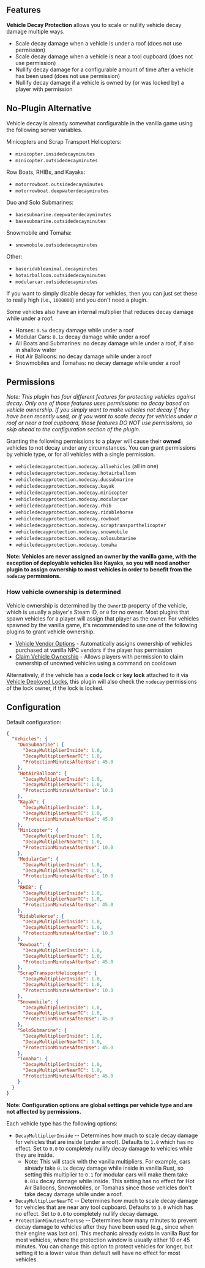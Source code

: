 ## Features

**Vehicle Decay Protection** allows you to scale or nullify vehicle decay damage multiple ways.

- Scale decay damage when a vehicle is under a roof (does not use permission)
- Scale decay damage when a vehicle is near a tool cupboard (does not use permission)
- Nullify decay damage for a configurable amount of time after a vehicle has been used (does not use permission)
- Nullify decay damage if a vehicle is owned by (or was locked by) a player with permission

## No-Plugin Alternative

Vehicle decay is already somewhat configurable in the vanilla game using the following server variables.

Minicopters and Scrap Transport Helicopters:
- `minicopter.insidedecayminutes`
- `minicopter.outsidedecayminutes`

Row Boats, RHIBs, and Kayaks:
- `motorrowboat.outsidedecayminutes`
- `motorrowboat.deepwaterdecayminutes`

Duo and Solo Submarines:
- `basesubmarine.deepwaterdecayminutes`
- `basesubmarine.outsidedecayminutes`

Snowmobile and Tomaha:
- `snowmobile.outsidedecayminutes`

Other:
- `baseridableanimal.decayminutes`
- `hotairballoon.outsidedecayminutes`
- `modularcar.outsidedecayminutes`

If you want to simply disable decay for vehicles, then you can just set these to really high (i.e., `1000000`) and you don't need a plugin.

Some vehicles also have an internal multiplier that reduces decay damage while under a roof.
- Horses: `0.5x` decay damage while under a roof
- Modular Cars: `0.1x` decay damage while under a roof
- All Boats and Submarines: no decay damage while under a roof, if also in shallow water
- Hot Air Balloons: no decay damage while under a roof
- Snowmobiles and Tomahas: no decay damage while under a roof

## Permissions

*Note: This plugin has four different features for protecting vehicles against decay. Only one of those features uses permissions: no decay based on vehicle ownership. If you simply want to make vehicles not decay if they have been recently used, or if you want to scale decay for vehicles under a roof or near a tool cupboard, those features DO NOT use permissions, so skip ahead to the configuration section of the plugin.*

Granting the following permissions to a player will cause their **owned** vehicles to not decay under any circumstances. You can grant permissions by vehicle type, or for all vehicles with a single permission.

- `vehicledecayprotection.nodecay.allvehicles` (all in one)
- `vehicledecayprotection.nodecay.hotairballoon`
- `vehicledecayprotection.nodecay.duosubmarine`
- `vehicledecayprotection.nodecay.kayak`
- `vehicledecayprotection.nodecay.minicopter`
- `vehicledecayprotection.nodecay.modularcar`
- `vehicledecayprotection.nodecay.rhib`
- `vehicledecayprotection.nodecay.ridablehorse`
- `vehicledecayprotection.nodecay.rowboat`
- `vehicledecayprotection.nodecay.scraptransporthelicopter`
- `vehicledecayprotection.nodecay.snowmobile`
- `vehicledecayprotection.nodecay.solosubmarine`
- `vehicledecayprotection.nodecay.tomaha`

**Note: Vehicles are never assigned an owner by the vanilla game, with the exception of deployable vehicles like Kayaks, so you will need another plugin to assign ownership to most vehicles in order to benefit from the `nodecay` permissions.**

### How vehicle ownership is determined

Vehicle ownership is determined by the `OwnerID` property of the vehicle, which is usually a player's Steam ID, or `0` for no owner. Most plugins that spawn vehicles for a player will assign that player as the owner. For vehicles spawned by the vanilla game, it's recommended to use one of the following plugins to grant vehicle ownership.

- [Vehicle Vendor Options](https://umod.org/plugins/vehicle-vendor-options) - Automatically assigns ownership of vehicles purchased at vanilla NPC vendors if the player has permission
- [Claim Vehicle Ownership](https://umod.org/plugins/claim-vehicle-ownership) - Allows players with permission to claim ownership of unowned vehicles using a command on cooldown

Alternatively, if the vehicle has a **code lock** or **key lock** attached to it via [Vehicle Deployed Locks](https://umod.org/plugins/vehicle-deployed-locks), this plugin will also check the `nodecay` permissions of the lock owner, if the lock is locked.

## Configuration

Default configuration:

```json
{
  "Vehicles": {
    "DuoSubmarine": {
      "DecayMultiplierInside": 1.0,
      "DecayMultiplierNearTC": 1.0,
      "ProtectionMinutesAfterUse": 45.0
    },
    "HotAirBalloon": {
      "DecayMultiplierInside": 1.0,
      "DecayMultiplierNearTC": 1.0,
      "ProtectionMinutesAfterUse": 10.0
    },
    "Kayak": {
      "DecayMultiplierInside": 1.0,
      "DecayMultiplierNearTC": 1.0,
      "ProtectionMinutesAfterUse": 45.0
    },
    "Minicopter": {
      "DecayMultiplierInside": 1.0,
      "DecayMultiplierNearTC": 1.0,
      "ProtectionMinutesAfterUse": 10.0
    },
    "ModularCar": {
      "DecayMultiplierInside": 1.0,
      "DecayMultiplierNearTC": 1.0,
      "ProtectionMinutesAfterUse": 10.0
    },
    "RHIB": {
      "DecayMultiplierInside": 1.0,
      "DecayMultiplierNearTC": 1.0,
      "ProtectionMinutesAfterUse": 45.0
    },
    "RidableHorse": {
      "DecayMultiplierInside": 1.0,
      "DecayMultiplierNearTC": 1.0,
      "ProtectionMinutesAfterUse": 10.0
    },
    "Rowboat": {
      "DecayMultiplierInside": 1.0,
      "DecayMultiplierNearTC": 1.0,
      "ProtectionMinutesAfterUse": 45.0
    },
    "ScrapTransportHelicopter": {
      "DecayMultiplierInside": 1.0,
      "DecayMultiplierNearTC": 1.0,
      "ProtectionMinutesAfterUse": 10.0
    },
    "Snowmobile": {
      "DecayMultiplierInside": 1.0,
      "DecayMultiplierNearTC": 1.0,
      "ProtectionMinutesAfterUse": 45.0
    },
    "SoloSubmarine": {
      "DecayMultiplierInside": 1.0,
      "DecayMultiplierNearTC": 1.0,
      "ProtectionMinutesAfterUse": 45.0
    },
    "Tomaha": {
      "DecayMultiplierInside": 1.0,
      "DecayMultiplierNearTC": 1.0,
      "ProtectionMinutesAfterUse": 45.0
    }
  }
}
```

**Note: Configuration options are global settings per vehicle type and are not affected by permissions.**

Each vehicle type has the following options:
- `DecayMultiplierInside` -- Determines how much to scale decay damage for vehicles that are inside (under a roof). Defaults to `1.0` which has no effect. Set to `0.0` to completely nullify decay damage to vehicles while they are inside.
  - Note: This will stack with the vanilla multipliers. For example, cars already take `0.1x` decay damage while inside in vanilla Rust, so setting this multiplier to `0.1` for modular cars will make them take `0.01x` decay damage while inside. This setting has no effect for Hot Air Balloons, Snowmobiles, or Tomahas since those vehicles don't take decay damage while under a roof.
- `DecayMultiplierNearTC` -- Determines how much to scale decay damage for vehicles that are near any tool cupboard. Defaults to `1.0` which has no effect. Set to `0.0` to completely nullify decay damage.
- `ProtectionMinutesAfterUse` -- Determines how many minutes to prevent decay damage to vehicles after they have been used (e.g., since when their engine was last on). This mechanic already exists in vanilla Rust for most vehicles, where the protection window is usually either 10 or 45 minutes. You can change this option to protect vehicles for longer, but setting it to a lower value than default will have no effect for most vehicles.
